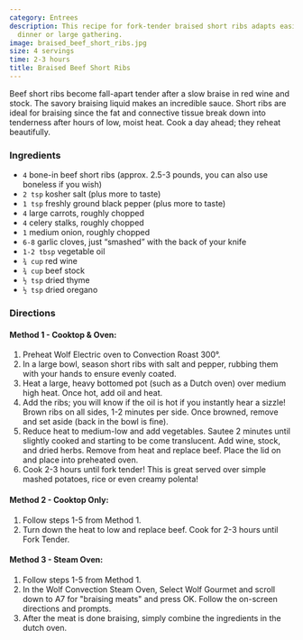 ```yaml
---
category: Entrees
description: This recipe for fork-tender braised short ribs adapts easily for a small
  dinner or large gathering.
image: braised_beef_short_ribs.jpg
size: 4 servings
time: 2-3 hours
title: Braised Beef Short Ribs
---
```


Beef short ribs become fall-apart tender after a slow braise in red wine and stock. The savory braising liquid makes an incredible sauce. Short ribs are ideal for braising since the fat and connective tissue break down into tenderness after hours of low, moist heat. Cook a day ahead; they reheat beautifully.

### Ingredients

* `4` bone-in beef short ribs (approx. 2.5-3 pounds, you can also use boneless if you wish)
* `2 tsp` kosher salt (plus more to taste)
* `1 tsp` freshly ground black pepper (plus more to taste)
* `4` large carrots, roughly chopped
* `4` celery stalks, roughly chopped
* `1` medium onion, roughly chopped
* `6-8` garlic cloves, just “smashed” with the back of your knife
* `1-2 tbsp` vegetable oil
* `¾ cup` red wine
* `¾ cup` beef stock
* `½ tsp` dried thyme
* `½ tsp` dried oregano

### Directions

#### Method 1 - Cooktop & Oven:

1. Preheat Wolf Electric oven to Convection Roast 300°.
2. In a large bowl, season short ribs with salt and pepper, rubbing them with your hands to ensure evenly coated.
3. Heat a large, heavy bottomed pot (such as a Dutch oven) over medium high heat. Once hot, add oil and heat.
4. Add the ribs; you will know if the oil is hot if you instantly hear a sizzle! Brown ribs on all sides, 1-2 minutes per side. Once browned, remove and set aside (back in the bowl is fine).
5. Reduce heat to medium-low and add vegetables. Sautee 2 minutes until slightly cooked and starting to be come translucent. Add wine, stock, and dried herbs. Remove from heat and replace beef. Place the lid on and place into preheated oven.
6. Cook 2-3 hours until fork tender! This is great served over simple mashed potatoes, rice or even creamy polenta!

#### Method 2 - Cooktop Only:

1. Follow steps 1-5 from Method 1.
2. Turn down the heat to low and replace beef. Cook for 2-3 hours until Fork Tender.

#### Method 3 - Steam Oven:

1. Follow steps 1-5 from Method 1.
2. In the Wolf Convection Steam Oven, Select Wolf Gourmet and scroll down to A7 for "braising meats" and press OK. Follow the on-screen directions and prompts.
3. After the meat is done braising, simply combine the ingredients in the dutch oven.